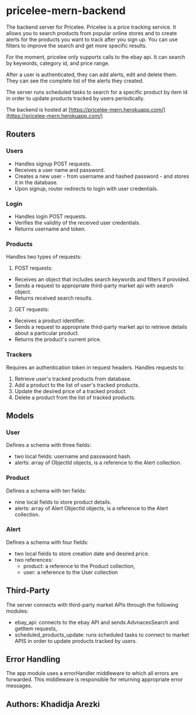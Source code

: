 # pricelee-mern-backend

The backend server for Pricelee.
Pricelee is a price tracking service. It allows you to search products from popular online stores and to create alerts for the products you want to track after you sign up. You can use filters to improve the search and get more specific results.

For the moment, pricelee only supports calls to the ebay api. It can search by keywords, category id, and price range.

After a user is authenticated, they can add alerts, edit and delete them. They can see the complete list of the alerts they created.

The server runs scheduled tasks to search for a specific product by item id in order to update products tracked by users periodically.

The backend is hosted at [https://pricelee-mern.herokuapp.com/](https://pricelee-mern.herokuapp.com/)

## Routers
### Users
  - Handles signup POST requests.
  - Receives a user name and password.
  - Creates a new user - from username and hashed password - and stores it in the database.
  - Upon signup, router redirects to login with user credentials.

### Login
  - Handles login POST requests.
  - Verifies the validity of the received user credentials.
  - Returns username and token.

### Products
Handles two types of requests:
1. POST requests:  
  - Receives an object that includes search keywords and filters if provided.
  - Sends a request to appropriate third-party market api with search object.
  - Returns received search results.

2. GET requests:
  - Receives a product identifier.
  - Sends a request to appropriate third-party market api to retrieve details about a particular product.
  - Returns the product's current price.

### Trackers
Requires an authentication token in request headers. Handles requests to:
1. Retrieve user's tracked products from database.
2. Add a product to the list of user's tracked products.
3. Update the desired price of a tracked product.
4. Delete a product from the list of tracked products.

## Models
### User
Defines a schema with three fields:
  - two local fields: username and passwaord hash.
  - alerts: array of ObjectId objects, is a reference to the Alert collection.

### Product
Defines a schema with ten fields:
  - nine local fields to store product details.
  - alerts: array of Alert ObjectId objects, is a reference to the Alert collection.

### Alert
Defines a schema with four fields:
  - two local fields to store creation date and desired price.
  - two references:
    - product: a reference to the Product collection,
    - user: a reference to the User collection

## Third-Party
The server connects with third-party market APIs through the following modules:
- ebay_api: connects to the ebay API and sends AdvnacesSearch and getItem requests,
- scheduled_products_update: runs scheduled tasks to connect to market APIS in order to
    update products tracked by users.

## Error Handling
The app module uses a errorHandler middleware to which all errors are forwarded.
This middleware is responsible for returning appropriate error messages.
  
## Authors: Khadidja Arezki
